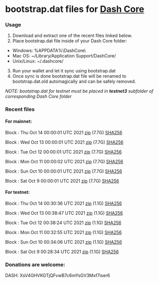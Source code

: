 # bootstrap.dat files for [Dash Core](https://github.com/dashpay/dash)

### Usage

1. Download and extract one of the recent files linked below.
2. Place bootstrap.dat file inside of your Dash Core folder:
 - Windows: %APPDATA%\DashCore\
 - Mac OS: ~/Library/Application Support/DashCore/
 - Unix/Linux: ~/.dashcore/
3. Run your wallet and let it sync using bootstrap.dat
4. Once sync is done bootstrap.dat file will be renamed to bootstrap.dat.old automagically and can be safely removed.

_NOTE: bootstrap.dat for testnet must be placed in **testnet3** subfolder of corresponding Dash Core folder_

### Recent files

#### For mainnet:

Block [](https://insight.dash.org/insight/block/): Thu Oct 14 00:00:01 UTC 2021 [zip](https://dash-bootstrap.ams3.digitaloceanspaces.com/mainnet/2021-10-14/bootstrap.dat.zip) (7.7G) [SHA256](https://dash-bootstrap.ams3.digitaloceanspaces.com/mainnet/2021-10-14/sha256.txt)

Block [](https://insight.dash.org/insight/block/): Wed Oct 13 00:00:01 UTC 2021 [zip](https://dash-bootstrap.ams3.digitaloceanspaces.com/mainnet/2021-10-13/bootstrap.dat.zip) (7.7G) [SHA256](https://dash-bootstrap.ams3.digitaloceanspaces.com/mainnet/2021-10-13/sha256.txt)

Block [](https://insight.dash.org/insight/block/): Tue Oct 12 00:00:01 UTC 2021 [zip](https://dash-bootstrap.ams3.digitaloceanspaces.com/mainnet/2021-10-12/bootstrap.dat.zip) (7.7G) [SHA256](https://dash-bootstrap.ams3.digitaloceanspaces.com/mainnet/2021-10-12/sha256.txt)

Block [](https://insight.dash.org/insight/block/): Mon Oct 11 00:00:02 UTC 2021 [zip](https://dash-bootstrap.ams3.digitaloceanspaces.com/mainnet/2021-10-11/bootstrap.dat.zip) (7.7G) [SHA256](https://dash-bootstrap.ams3.digitaloceanspaces.com/mainnet/2021-10-11/sha256.txt)

Block [](https://insight.dash.org/insight/block/): Sun Oct 10 00:00:01 UTC 2021 [zip](https://dash-bootstrap.ams3.digitaloceanspaces.com/mainnet/2021-10-10/bootstrap.dat.zip) (7.7G) [SHA256](https://dash-bootstrap.ams3.digitaloceanspaces.com/mainnet/2021-10-10/sha256.txt)

Block [](https://insight.dash.org/insight/block/): Sat Oct  9 00:00:01 UTC 2021 [zip](https://dash-bootstrap.ams3.digitaloceanspaces.com/mainnet/2021-10-09/bootstrap.dat.zip) (7.7G) [SHA256](https://dash-bootstrap.ams3.digitaloceanspaces.com/mainnet/2021-10-09/sha256.txt)


#### For testnet:

Block [](https://testnet-insight.dashevo.org/insight/block/): Thu Oct 14 00:30:36 UTC 2021 [zip](https://dash-bootstrap.ams3.digitaloceanspaces.com/testnet/2021-10-14/bootstrap.dat.zip) (1.1G) [SHA256](https://dash-bootstrap.ams3.digitaloceanspaces.com/testnet/2021-10-14/sha256.txt)

Block [](https://testnet-insight.dashevo.org/insight/block/): Wed Oct 13 00:38:47 UTC 2021 [zip](https://dash-bootstrap.ams3.digitaloceanspaces.com/testnet/2021-10-13/bootstrap.dat.zip) (1.1G) [SHA256](https://dash-bootstrap.ams3.digitaloceanspaces.com/testnet/2021-10-13/sha256.txt)

Block [](https://testnet-insight.dashevo.org/insight/block/): Tue Oct 12 00:38:24 UTC 2021 [zip](https://dash-bootstrap.ams3.digitaloceanspaces.com/testnet/2021-10-12/bootstrap.dat.zip) (1.1G) [SHA256](https://dash-bootstrap.ams3.digitaloceanspaces.com/testnet/2021-10-12/sha256.txt)

Block [](https://testnet-insight.dashevo.org/insight/block/): Mon Oct 11 00:32:55 UTC 2021 [zip](https://dash-bootstrap.ams3.digitaloceanspaces.com/testnet/2021-10-11/bootstrap.dat.zip) (1.1G) [SHA256](https://dash-bootstrap.ams3.digitaloceanspaces.com/testnet/2021-10-11/sha256.txt)

Block [](https://testnet-insight.dashevo.org/insight/block/): Sun Oct 10 00:34:06 UTC 2021 [zip](https://dash-bootstrap.ams3.digitaloceanspaces.com/testnet/2021-10-10/bootstrap.dat.zip) (1.1G) [SHA256](https://dash-bootstrap.ams3.digitaloceanspaces.com/testnet/2021-10-10/sha256.txt)

Block [](https://testnet-insight.dashevo.org/insight/block/): Sat Oct  9 00:28:34 UTC 2021 [zip](https://dash-bootstrap.ams3.digitaloceanspaces.com/testnet/2021-10-09/bootstrap.dat.zip) (1.1G) [SHA256](https://dash-bootstrap.ams3.digitaloceanspaces.com/testnet/2021-10-09/sha256.txt)


### Donations are welcome:

DASH: XsV4GHVKGTjQFvwB7c6mYsGV3Mxf7iser6
